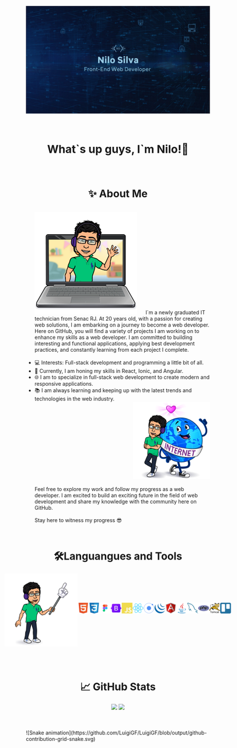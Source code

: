 <div align="center">
  <img src="Logo.png" >
</div>
  <br>
  <br>
 <h3 align="center" style="font-size:30px">What`s up guys, I`m Nilo!👋
 </h3>
 </div>
<br>
<h1 align="center">✨  About Me </h1>
  <section style= "display:flex; gap:10px">
  <div>
  <ul>
  <img style = "margin-right:20px;height:20em;" alt="coding-time" src="laptop wave.png">
  I`m a newly graduated IT technician from Senac RJ. At 20 years old, with a passion for creating web solutions, I am embarking on a journey to become a web developer.<br>
  Here on GitHub, you will find a variety of projects I am working on to enhance my skills as a web developer. I am committed to building interesting and functional applications, applying best development practices, and constantly learning from each project I complete.
  <br>
  <br>
    <li>💻 Interests:  Full-stack development and programming a little bit of all.</li>
    <li>🌱 Currently, I am honing my skills in React, Ionic, and Angular.</li>
    <li>🌐  I am to specialize in full-stack web development to create modern and responsive applications.</li>
    <li>📚 I am always learning and keeping up with the latest trends and technologies in the web industry.</li>
  <div align="right">
   <img style="height:15em; alt="coding-time" src="I love the internet.png">
  </div>
    <br>
    Feel free to explore my work and follow my progress as a web developer. I am excited to build an exciting future in the field of web development and share my knowledge with the community here on GitHub.
    <br>
    <br>
    Stay here to witness my progress 😎
  </ul>
  </div> 
  </section>
  <br>
<h1 align="center">🛠️Languangues and Tools </h1>  
<div style="display: flex; justify-content: center; align-items: center;">
    <img align="left" height="200" alt="coding-time" src="hand pointer.png">
    <br>
    <br>
    <br>
    <img height="30" width="40" style="margin-bottom:10px" alt="html-icon" src="https://raw.githubusercontent.com/devicons/devicon/master/icons/html5/html5-original.svg">
    <img height="30" width="40" style="margin-bottom:10px" alt="css-icon" src="https://raw.githubusercontent.com/devicons/devicon/master/icons/css3/css3-original.svg">
    <img height="30" width="40" style="margin-bottom:10px" alt="figma-icon" src="figma.png">
    <img height="30" width="40" style="margin-bottom:10px" alt="bootstrap-icon" src="https://raw.githubusercontent.com/devicons/devicon/master/icons/bootstrap/bootstrap-original.svg">
    <img height="30" width="40" style="margin-bottom:10px" alt="js-icon"  src="https://raw.githubusercontent.com/devicons/devicon/master/icons/javascript/javascript-plain.svg">
    <img height="30" width="40" style="margin-bottom:10px" alt="react-icon" src="https://raw.githubusercontent.com/devicons/devicon/master/icons/react/react-original.svg">
    <img height="30" width="40" style="margin-bottom:10px" alt="ionic-icon" src="https://raw.githubusercontent.com/devicons/devicon/master/icons/ionic/ionic-original.svg"><br>
    <img height="30" width="40" style="margin-bottom:10px" alt="jquery-icon" src="https://raw.githubusercontent.com/devicons/devicon/master/icons/jquery/jquery-original.svg">
    <img height="30" width="40" style="margin-bottom:10px" alt="angularjs-icon" src="https://raw.githubusercontent.com/devicons/devicon/master/icons/angularjs/angularjs-original.svg">
    <img height="30" width="40" style="margin-bottom:10px" alt="java-icon" src="https://raw.githubusercontent.com/devicons/devicon/master/icons/java/java-original.svg">
    <img height="30" width="40" style="margin-bottom:10px" alt="mysql-icon" src="https://raw.githubusercontent.com/devicons/devicon/master/icons/mysql/mysql-original.svg">
    <img height="30" width="40" style="margin-bottom:10px" alt="php-icon" src="https://raw.githubusercontent.com/devicons/devicon/master/icons/php/php-original.svg">
    <img height="30" width="40" style="margin-bottom:10px" alt="tomcat-icon" src="https://raw.githubusercontent.com/devicons/devicon/master/icons/tomcat/tomcat-original-wordmark.svg">
    <img height="30" width="40" style="margin-bottom:10px" alt="trello-icon" src="https://raw.githubusercontent.com/devicons/devicon/master/icons/trello/trello-plain.svg">
   </div>
   <br>
   <br>
   <br>
  <div align="center">
  <h1>📈 GitHub Stats</h1>
  <img  height="160em" src="https://github-readme-stats.vercel.app/api?username=Nilokrtz&show_icons=true&theme=radical&include_all_commits=true&count_private=true"/>
  <img height="160em" src="https://github-readme-stats.vercel.app/api/top-langs/?username=Nilokrtz&layout=compact&langs_count=16&theme=radical"/>
  </div>
<br>
<br>
<br>
![Snake animation](https://github.com/LuigiGF/LuigiGF/blob/output/github-contribution-grid-snake.svg)
